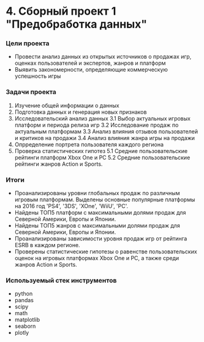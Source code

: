 # 4. Сборный проект 1 "Предобработка данных"

### Цели проекта

- Провести анализ данных из открытых источников о продажах игр, оценках пользователей и экспертов, жанров и платформ
- Выявить закономерности, определяющие коммерческую успешность игры

### Задачи проекта

1. Изучение общей информации о данных
2. Подготовка данных и генерация новых признаков
3. Исследовательский анализ данных
   3.1 Выбор актуальных игровых платформ и периода релиза игр
   3.2 Исследование продаж по актуальным платформам
   3.3 Анализ влияния отзывов пользователей и критиков на продажи
   3.4 Анализ влияния жанра игры на продажи
4. Опрределение портрета пользователя каждого региона
5. Проверка статистических гипотез
   5.1 Средние пользовательские рейтинги платформ Xbox One и PC
   5.2 Средние пользовательские рейтинги жанров Action и Sports.

### Итоги

- Проанализированы уровни глобальных продаж по различным игровым платформам. Выделены основные популярные платформы на 2016 год 'PS4', '3DS', 'XOne', 'WiiU', 'PC'.
- Найдены ТОП5 платформ с максимальными долями продаж для Северной Америки, Европы и Японии.
- Найдены ТОП5 жанров с максимальными долями продаж для Северной Америки, Европы и Японии.
- Проанализированы зависимости уровня продаж игр от рейтинга ESRB в каждом регионе.
- Проверены статистические гипотезы о равенстве пользовательских оценок на игровых платформах Xbox One и PC, а также среди жанров Action и Sports.

### Используемый стек инструментов

- python
- pandas
- scipy
- math
- matplotlib
- seaborn
- plotly
